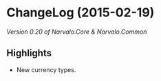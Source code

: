 ChangeLog (2015-02-19)
======================

_Version 0.20 of Narvalo.Core & Narvalo.Common_

## Highlights
- New currency types.
